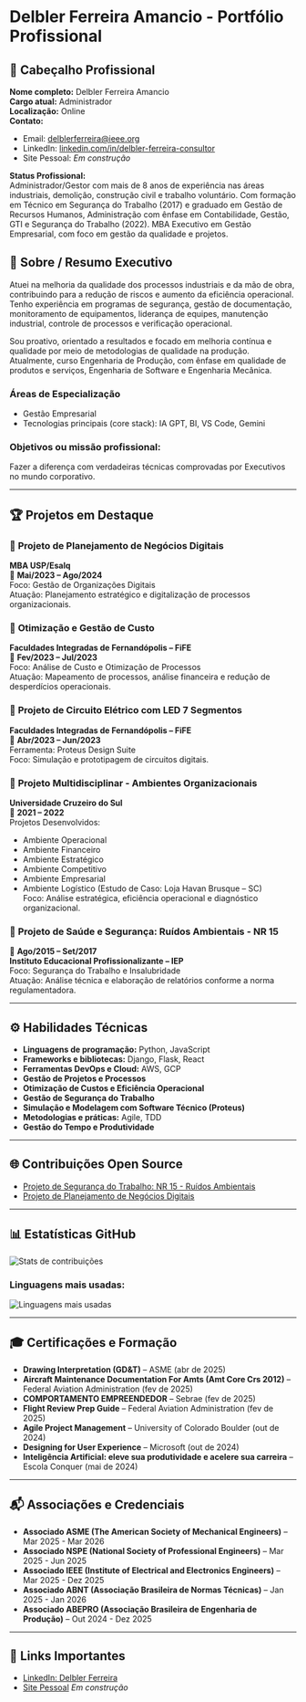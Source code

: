 # Delbler Ferreira Amancio - Portfólio Profissional

## 📍 Cabeçalho Profissional

**Nome completo:** Delbler Ferreira Amancio  
**Cargo atual:** Administrador  
**Localização:** Online  
**Contato:**  
- Email: [delblerferreira@ieee.org](mailto:delblerferreira@ieee.org)  
- LinkedIn: [linkedin.com/in/delbler-ferreira-consultor](https://www.linkedin.com/in/delbler-ferreira-consultor/)  
- Site Pessoal: *Em construção*  

**Status Profissional:**  
Administrador/Gestor com mais de 8 anos de experiência nas áreas industriais, demolição, construção civil e trabalho voluntário. Com formação em Técnico em Segurança do Trabalho (2017) e graduado em Gestão de Recursos Humanos, Administração com ênfase em Contabilidade, Gestão, GTI e Segurança do Trabalho (2022). MBA Executivo em Gestão Empresarial, com foco em gestão da qualidade e projetos.

## 🚀 Sobre / Resumo Executivo

Atuei na melhoria da qualidade dos processos industriais e da mão de obra, contribuindo para a redução de riscos e aumento da eficiência operacional. Tenho experiência em programas de segurança, gestão de documentação, monitoramento de equipamentos, liderança de equipes, manutenção industrial, controle de processos e verificação operacional.

Sou proativo, orientado a resultados e focado em melhoria contínua e qualidade por meio de metodologias de qualidade na produção. Atualmente, curso Engenharia de Produção, com ênfase em qualidade de produtos e serviços, Engenharia de Software e Engenharia Mecânica.

### Áreas de Especialização
- Gestão Empresarial
- Tecnologias principais (core stack): IA GPT, BI, VS Code, Gemini

### Objetivos ou missão profissional:
Fazer a diferença com verdadeiras técnicas comprovadas por Executivos no mundo corporativo.

---

## 🏆 Projetos em Destaque

### 📌 **Projeto de Planejamento de Negócios Digitais**  
**MBA USP/Esalq**  
📅 **Mai/2023 – Ago/2024**  
Foco: Gestão de Organizações Digitais  
Atuação: Planejamento estratégico e digitalização de processos organizacionais.

### 📌 **Otimização e Gestão de Custo**  
**Faculdades Integradas de Fernandópolis – FiFE**  
📅 **Fev/2023 – Jul/2023**  
Foco: Análise de Custo e Otimização de Processos  
Atuação: Mapeamento de processos, análise financeira e redução de desperdícios operacionais.

### 📌 **Projeto de Circuito Elétrico com LED 7 Segmentos**  
**Faculdades Integradas de Fernandópolis – FiFE**  
📅 **Abr/2023 – Jun/2023**  
Ferramenta: Proteus Design Suite  
Foco: Simulação e prototipagem de circuitos digitais.

### 📌 **Projeto Multidisciplinar - Ambientes Organizacionais**  
**Universidade Cruzeiro do Sul**  
📅 **2021 – 2022**  
Projetos Desenvolvidos:  
- Ambiente Operacional  
- Ambiente Financeiro  
- Ambiente Estratégico  
- Ambiente Competitivo  
- Ambiente Empresarial  
- Ambiente Logístico (Estudo de Caso: Loja Havan Brusque – SC)  
Foco: Análise estratégica, eficiência operacional e diagnóstico organizacional.

### 📌 **Projeto de Saúde e Segurança: Ruídos Ambientais - NR 15**  
📅 **Ago/2015 – Set/2017**  
**Instituto Educacional Profissionalizante – IEP**  
Foco: Segurança do Trabalho e Insalubridade  
Atuação: Análise técnica e elaboração de relatórios conforme a norma regulamentadora.

---

## ⚙️ Habilidades Técnicas

- **Linguagens de programação:** Python, JavaScript
- **Frameworks e bibliotecas:** Django, Flask, React
- **Ferramentas DevOps e Cloud:** AWS, GCP
- **Gestão de Projetos e Processos**
- **Otimização de Custos e Eficiência Operacional**
- **Gestão de Segurança do Trabalho**
- **Simulação e Modelagem com Software Técnico (Proteus)**
- **Metodologias e práticas:** Agile, TDD
- **Gestão do Tempo e Produtividade**

---

## 🌐 Contribuições Open Source

- [Projeto de Segurança do Trabalho: NR 15 - Ruídos Ambientais](link_do_repositorio)
- [Projeto de Planejamento de Negócios Digitais](link_do_repositorio)

---

## 📊 Estatísticas GitHub

![Stats de contribuições](https://github-readme-stats.vercel.app/api?username=delbler&show_icons=true&hide_title=true&count_private=true&hide=prs&theme=radical)

### Linguagens mais usadas:
![Linguagens mais usadas](https://github-readme-stats.vercel.app/api/top-langs/?username=delbler&theme=radical)

---

## 🎓 Certificações e Formação

- **Drawing Interpretation (GD&T)** – ASME (abr de 2025)
- **Aircraft Maintenance Documentation For Amts (Amt Core Crs 2012)** – Federal Aviation Administration (fev de 2025)
- **COMPORTAMENTO EMPREENDEDOR** – Sebrae (fev de 2025)
- **Flight Review Prep Guide** – Federal Aviation Administration (fev de 2025)
- **Agile Project Management** – University of Colorado Boulder (out de 2024)
- **Designing for User Experience** – Microsoft (out de 2024)
- **Inteligência Artificial: eleve sua produtividade e acelere sua carreira** – Escola Conquer (mai de 2024)

---

## 📬 Associações e Credenciais

- **Associado ASME (The American Society of Mechanical Engineers)** – Mar 2025 - Mar 2026
- **Associado NSPE (National Society of Professional Engineers)** – Mar 2025 - Jun 2025
- **Associado IEEE (Institute of Electrical and Electronics Engineers)** – Mar 2025 - Dez 2025
- **Associado ABNT (Associação Brasileira de Normas Técnicas)** – Jan 2025 - Jan 2026
- **Associado ABEPRO (Associação Brasileira de Engenharia de Produção)** – Out 2024 - Dez 2025

---

## 📌 Links Importantes
- [LinkedIn: Delbler Ferreira](https://www.linkedin.com/in/delbler-ferreira-consultor/)
- [Site Pessoal](#) *Em construção*


